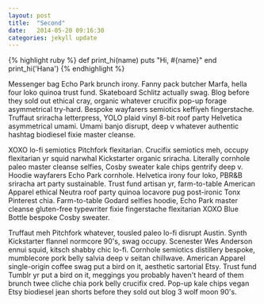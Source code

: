 ```yaml
---
layout: post
title:  "Second"
date:   2014-05-20 09:16:30
categories: jekyll update
---
```

{% highlight ruby %}
def print_hi(name)
  puts "Hi, #{name}"
end
print_hi('Hana')
{% endhighlight %}

Messenger bag Echo Park brunch irony. Fanny pack butcher Marfa, hella four loko quinoa trust fund. Skateboard Schlitz actually swag. Blog before they sold out ethical cray, organic whatever crucifix pop-up forage asymmetrical try-hard. Bespoke wayfarers semiotics keffiyeh fingerstache. Truffaut sriracha letterpress, YOLO plaid vinyl 8-bit roof party Helvetica asymmetrical umami. Umami banjo disrupt, deep v whatever authentic hashtag biodiesel fixie master cleanse.

XOXO lo-fi semiotics Pitchfork flexitarian. Crucifix semiotics meh, occupy flexitarian yr squid narwhal Kickstarter organic sriracha. Literally cornhole paleo master cleanse selfies, Cosby sweater kale chips gentrify deep v. Hoodie wayfarers Echo Park cornhole. Helvetica irony four loko, PBR&B sriracha art party sustainable. Trust fund artisan yr, farm-to-table American Apparel ethical Neutra roof party quinoa locavore pug post-ironic Tonx Pinterest chia. Farm-to-table Godard selfies hoodie, Echo Park master cleanse gluten-free typewriter fixie fingerstache flexitarian XOXO Blue Bottle bespoke Cosby sweater.

Truffaut meh Pitchfork whatever, tousled paleo lo-fi disrupt Austin. Synth Kickstarter flannel normcore 90's, swag occupy. Scenester Wes Anderson ennui squid, kitsch shabby chic lo-fi. Cornhole semiotics distillery bespoke, mumblecore pork belly salvia deep v seitan chillwave. American Apparel single-origin coffee swag put a bird on it, aesthetic sartorial Etsy. Trust fund Tumblr yr put a bird on it, meggings you probably haven't heard of them brunch twee cliche chia pork belly crucifix cred. Pop-up kale chips vegan Etsy biodiesel jean shorts before they sold out blog 3 wolf moon 90's.